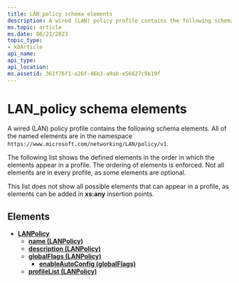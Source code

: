 ```yaml
---
title: LAN_policy schema elements
description: A wired (LAN) policy profile contains the following schema elements.
ms.topic: article
ms.date: 06/21/2023
topic_type: 
- kbArticle
api_name: 
api_type: 
api_location: 
ms.assetid: 361f76f1-a26f-46b3-a9ab-e56627c9b19f
---
```


# LAN_policy schema elements

A wired (LAN) policy profile contains the following schema elements. All of the named elements are in the namespace `https://www.microsoft.com/networking/LAN/policy/v1`.

The following list shows the defined elements in the order in which the elements appear in a profile. The ordering of elements is enforced. Not all elements are in every profile, as some elements are optional.

This list does not show all possible elements that can appear in a profile, as elements can be added in **xs:any** insertion points.

## Elements

* [**LANPolicy**](lan-policyschema-lanpolicy-element.md)
  * [**name (LANPolicy)**](lan-policyschema-name-lanpolicy-element.md)
  * [**description (LANPolicy)**](lan-policyschema-description-lanpolicy-element.md)
  * [**globalFlags (LANPolicy)**](lan-policyschema-globalflags-lanpolicy-element.md)
    * [**enableAutoConfig (globalFlags)**](lan-policyschema-enableautoconfig-globalflags-element.md)
  * [**profileList (LANPolicy)**](lan-policyschema-profilelist-lanpolicy-element.md)
